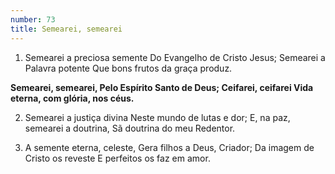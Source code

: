 ```yaml
---
number: 73
title: Semearei, semearei
---
```


1. Semearei a preciosa semente
  Do Evangelho de Cristo Jesus;
  Semearei a Palavra potente
  Que bons frutos da graça produz.

  __Semearei, semearei,
  Pelo Espírito Santo de Deus;
  Ceifarei, ceifarei
  Vida eterna, com glória, nos céus.__

2. Semearei a justiça divina
  Neste mundo de lutas e dor;
  E, na paz, semearei a doutrina,
  Sã doutrina do meu Redentor.

3. A semente eterna, celeste,
  Gera filhos a Deus, Criador;
  Da imagem de Cristo os reveste
  E perfeitos os faz em amor.

